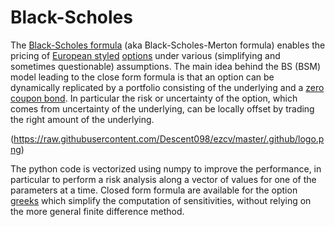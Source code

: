# Black-Scholes
The [Black-Scholes formula](https://en.wikipedia.org/wiki/Black%E2%80%93Scholes_model) (aka Black-Scholes-Merton formula) enables the pricing of [European styled](https://en.wikipedia.org/wiki/Option_style) [options](https://en.wikipedia.org/wiki/Option_(finance)) under various (simplifying and sometimes questionable) assumptions.
The main idea behind the BS (BSM) model leading to the close form formula is that an option can be dynamically replicated by a portfolio consisting of the underlying and a [zero coupon bond](https://en.wikipedia.org/wiki/Zero-coupon_bond). In particular the risk or uncertainty of the option, which comes from uncertainty of the underlying, can be locally offset by trading the right amount of the underlying. 

(https://raw.githubusercontent.com/Descent098/ezcv/master/.github/logo.png)

The python code is vectorized using numpy to improve the performance, in particular to perform a risk analysis along a vector of values for one of the parameters at a time. Closed form formula are available for the option [greeks](https://en.wikipedia.org/wiki/Greeks_(finance)) which simplify the computation of sensitivities, without relying on the more general finite difference method.
